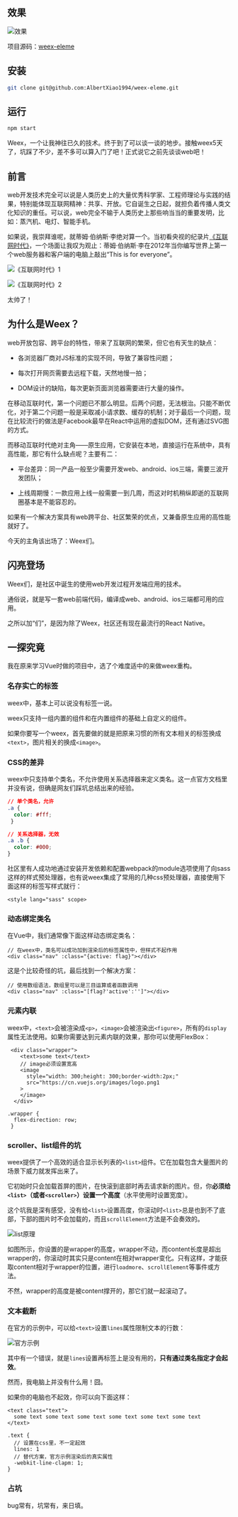 ## 效果

![效果](http://wx4.sinaimg.cn/mw690/a98da548gy1fp2bbgf623j20xy0cago3.jpg)

项目源码：[weex-eleme](https://github.com/AlbertXiao1994/weex-eleme)

## 安装

```bash
git clone git@github.com:AlbertXiao1994/weex-eleme.git
```

## 运行

```bash
npm start
```

Weex，一个让我神往已久的技术。终于到了可以谈一谈的地步。接触weex5天了，坑踩了不少，差不多可以算入门了吧！正式说它之前先谈谈web吧！


## 前言
web开发技术完全可以说是人类历史上的大量优秀科学家、工程师理论与实践的结果，特别能体现互联网精神：共享、开放。它自诞生之日起，就担负着传播人类文化知识的重任。可以说，web完全不输于人类历史上那些响当当的重要发明，比如：蒸汽机、电灯、智能手机。

如果说，我崇拜谁呢，就蒂姆·伯纳斯·李绝对算一个。当初看央视的纪录片[《互联网时代》](http://tv.sohu.com/20140827/n403819720.shtml)，一个场面让我叹为观止：蒂姆·伯纳斯·李在2012年当你编写世界上第一个web服务器和客户端的电脑上敲出“This is for everyone”。

![《互联网时代》1](http://wx1.sinaimg.cn/mw690/a98da548gy1fp2cenpipej20fi08aq3b.jpg)

![《互联网时代》2](http://wx1.sinaimg.cn/mw690/a98da548gy1fp2cen7kw5j20fh08vdgu.jpg)

太帅了！

## 为什么是Weex？

web开放包容、跨平台的特性，带来了互联网的繁荣，但它也有天生的缺点：

* 各浏览器厂商对JS标准的实现不同，导致了兼容性问题；

* 每次打开网页需要去远程下载，天然地慢一拍；

* DOM设计的缺陷，每次更新页面浏览器需要进行大量的操作。

在移动互联时代，第一个问题已不那么明显。后两个问题，无法根治。只能不断优化，对于第二个问题一般是采取减小请求数、缓存的机制；对于最后一个问题，现在比较流行的做法是Facebook最早在React中运用的虚拟DOM，还有通过SVG图的方式。

而移动互联时代绝对主角——原生应用，它安装在本地，直接运行在系统中，具有高性能，那它有什么缺点呢？主要有二：

* 平台差异：同一产品一般至少需要开发web、android、ios三端，需要三波开发团队；

* 上线周期慢：一款应用上线一般需要一到几周，而这对时机稍纵即逝的互联网圈基本是不能容忍的。

如果有一个解决方案具有web跨平台、社区繁荣的优点，又兼备原生应用的高性能就好了。

今天的主角该出场了：Weex们。

## 闪亮登场

Weex们，是社区中诞生的使用web开发过程开发端应用的技术。

通俗说，就是写一套web前端代码，编译成web、android、ios三端都可用的应用。

之所以加“们”，是因为除了Weex，社区还有现在最流行的React Native。

## 一探究竟

我在原来学习Vue时做的项目中，选了个难度适中的来做weex重构。

### 名存实亡的标签

weex中，基本上可以说没有标签一说。

weex只支持一组内置的组件和在内置组件的基础上自定义的组件。

如果你要写一个weex，首先要做的就是把原来习惯的所有文本相关的标签换成`<text>`，图片相关的换成`<image>`。

### CSS的差异

weex中只支持单个类名，不允许使用关系选择器来定义类名。这一点官方文档里并没有说，但确是网友们踩坑总结出来的经验。

``` css
// 单个类名，允许
.a {
  color: #fff;
 }

// 关系选择器，无效
.a .b {
  color: #000;
}
```

社区里有人成功地通过安装开发依赖和配置webpack的module选项使用了向sass这样的样式预处理器，也有说weex集成了常用的几种css预处理器，直接使用下面这样的标签写样式就行：

```vue
<style lang="sass" scope>
```

### 动态绑定类名

在Vue中，我们通常像下面这样动态绑定类名：

```vue
// 在weex中，类名可以成功加到渲染后的标签属性中，但样式不起作用
<div class="nav" :class="{active: flag}"></div>
```

这是个比较奇怪的坑，最后找到一个解决方案：

```vue
// 使用数组语法，数组里可以是三目运算或者函数调用
<div class="nav" :class="[flag?'active':'']"></div>
```

### 元素内联

weex中，`<text>`会被渲染成`<p>`，`<image>`会被渲染出`<figure>`，所有的`display`属性无法使用。如果你需要达到元素内联的效果，那你可以使用FlexBox：

```vue
 <div class="wrapper">
    <text>some text</text>
    // image必须设置宽高
    <image
      style="width: 300;height: 300;border-width:2px;"       
      src="https://cn.vuejs.org/images/logo.png1
    >
    </image>
  </div>

.wrapper {
  flex-direction: row;
 }
```

### scroller、list组件的坑

weex提供了一个高效的适合显示长列表的`<list>`组件。它在加载包含大量图片的场景下威力就发挥出来了。

它初始时只会加载首屏的图片，在快滚到底部时再去请求新的图片。但，你**必须给`<list>`（或者`<scroller>`）设置一个高度**（水平使用时设置宽度）。

这个坑我是深有感受，没有给`<list>`设置高度，你滚动时`<list>`总是也到不了底部，下部的图片时不会加载的，而且`scrollElement`方法是不会奏效的。

![list原理](http://wx3.sinaimg.cn/mw690/a98da548gy1fp2f8fgaaij20n20hkjrx.jpg)

如图所示，你设置的是wrapper的高度，wrapper不动，而content长度是超出wrapper的，你滚动时其实只是content在相对wrapper变化。只有这样，才能获取content相对于wrapper的位置，进行`loadmore`、`scrollElement`等事件或方法。

不然，wrapper的高度是被content撑开的，那它们就一起滚动了。

### 文本截断

在官方的示例中，可以给`<text>`设置`lines`属性限制文本的行数：

![官方示例](http://wx3.sinaimg.cn/mw690/a98da548gy1fp2fkqxoe3j20vp0isq3s.jpg)

其中有一个错误，就是`lines`设置再标签上是没有用的，**只有通过类名指定才会起效**。

然而，我电脑上并没有什么用！囧。

如果你的电脑也不起效，你可以向下面这样：

```vue
<text class="text">
  some text some text some text some text some text some text
</text>

.text {
  // 设置在css里，不一定起效
  lines: 1
  // 替代方案，官方示例渲染后的真实属性
  -webkit-line-clapm: 1;
}
```

### 占坑

bug常有，坑常有，来日填。
